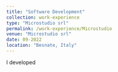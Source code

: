 ```yaml
---
title: "Software Development"
collection: work-experience
type: "Microstudio srl"
permalink: /work-experience/Microstudio
venue: "Microstudio srl"
date: 09-2022
location: "Besnate, Italy"
---
```


I developed